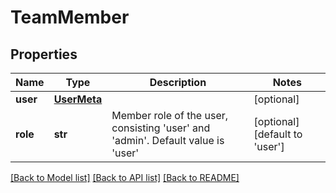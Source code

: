 # TeamMember

## Properties
Name | Type | Description | Notes
------------ | ------------- | ------------- | -------------
**user** | [**UserMeta**](UserMeta.md) |  | [optional] 
**role** | **str** | Member role of the user, consisting &#39;user&#39; and &#39;admin&#39;. Default value is &#39;user&#39; | [optional] [default to 'user']

[[Back to Model list]](../README.md#documentation-for-models) [[Back to API list]](../README.md#documentation-for-api-endpoints) [[Back to README]](../README.md)


